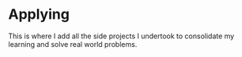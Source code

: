 # Applying
This is where I add all the side projects I undertook to consolidate my learning and solve real world problems. 
